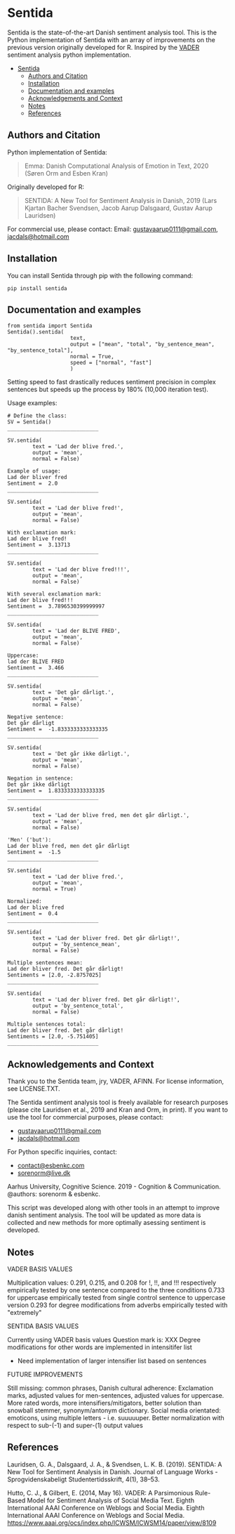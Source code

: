 # Sentida
Sentida is the state-of-the-art Danish sentiment analysis tool. This is the Python implementation of Sentida with an array of improvements on the previous version originally developed for R. Inspired by the [VADER](https://github.com/cjhutto/vaderSentiment) sentiment analysis python implementation.

- [Sentida](#sentida)
  - [Authors and Citation](#authors-and-citation)
  - [Installation](#installation)
  - [Documentation and examples](#documentation-and-examples)
  - [Acknowledgements and Context](#acknowledgements-and-context)
  - [Notes](#notes)
  - [References](#references)

## Authors and Citation
Python implementation of Sentida:
> Emma: Danish Computational Analysis of Emotion in Text, 2020
> (Søren Orm and Esben Kran)

Originally developed for R:
> SENTIDA: A New Tool for Sentiment Analysis in Danish, 2019
> (Lars Kjartan Bacher Svendsen, Jacob Aarup Dalsgaard, Gustav Aarup Lauridsen)

For commercial use, please contact:
Email: [gustavaarup0111@gmail.com](mailto:gustavaarup0111@gmail.com), [jacdals@hotmail.com](mailto:jacdals@hotmail.com)

## Installation
You can install Sentida through pip with the following command:
```
pip install sentida
```
## Documentation and examples

```
from sentida import Sentida
Sentida().sentida(
                    text,
                    output = ["mean", "total", "by_sentence_mean", "by_sentence_total"],
                    normal = True,
                    speed = ["normal", "fast"]
                    )
```

Setting speed to fast drastically reduces sentiment precision in complex sentences but speeds up the process by 180% (10,000 iteration test).

Usage examples:

```
# Define the class:
SV = Sentida()
_____________________________

SV.sentida(
        text = 'Lad der blive fred.',
        output = 'mean',
        normal = False)

Example of usage:
Lad der bliver fred
Sentiment =  2.0
_____________________________

SV.sentida(
        text = 'Lad der blive fred!',
        output = 'mean',
        normal = False)

With exclamation mark:
Lad der blive fred!
Sentiment =  3.13713
_____________________________

SV.sentida(
        text = 'Lad der blive fred!!!',
        output = 'mean',
        normal = False)

With several exclamation mark:
Lad der blive fred!!!
Sentiment =  3.7896530399999997
_____________________________

SV.sentida(
        text = 'Lad der BLIVE FRED',
        output = 'mean',
        normal = False)

Uppercase:
lad der BLIVE FRED
Sentiment =  3.466
_____________________________

SV.sentida(
        text = 'Det går dårligt.',
        output = 'mean',
        normal = False)

Negative sentence:
Det går dårligt
Sentiment =  -1.8333333333333335
_____________________________

SV.sentida(
        text = 'Det går ikke dårligt.',
        output = 'mean',
        normal = False)

Negation in sentence:
Det går ikke dårligt
Sentiment =  1.8333333333333335
_____________________________

SV.sentida(
        text = 'Lad der blive fred, men det går dårligt.',
        output = 'mean',
        normal = False)

'Men' ('but'):
Lad der blive fred, men det går dårligt
Sentiment =  -1.5
_____________________________

SV.sentida(
        text = 'Lad der blive fred.',
        output = 'mean',
        normal = True)

Normalized:
Lad der blive fred
Sentiment =  0.4
_____________________________

SV.sentida(
        text = 'Lad der bliver fred. Det går dårligt!',
        output = 'by_sentence_mean',
        normal = False)

Multiple sentences mean:
Lad der bliver fred. Det går dårligt!
Sentiments = [2.0, -2.8757025]
_____________________________

SV.sentida(
        text = 'Lad der bliver fred. Det går dårligt!',
        output = 'by_sentence_total',
        normal = False)

Multiple sentences total:
Lad der bliver fred. Det går dårligt!
Sentiments = [2.0, -5.751405]
_____________________________
```

## Acknowledgements and Context
Thank you to the Sentida team, jry, VADER, AFINN.
For license information, see LICENSE.TXT.

The Sentida sentiment analysis tool is freely available for
research purposes (please cite Lauridsen et al., 2019 and Kran and Orm, in print). If you want to use the tool for commercial purposes, please contact:
- gustavaarup0111@gmail.com
- jacdals@hotmail.com

For Python specific inquiries, contact:
- contact@esbenkc.com
- sorenorm@live.dk

Aarhus University, Cognitive Science.
2019 - Cognition & Communication.
@authors: sorenorm & esbenkc.

This script was developed along with other tools in an attempt to improve
danish sentiment analysis. The tool will be updated as more data is collected
and new methods for more optimally asessing sentiment is developed.

## Notes
VADER BASIS VALUES

Multiplication values:
    0.291, 0.215, and 0.208 for !, !!, and !!! respectively
        empirically tested by one sentence compared to the three conditions
    0.733 for uppercase
        empirically tested from single control sentence to uppercase version
    0.293 for degree modifications from adverbs
        empirically tested with "extremely"


SENTIDA BASIS VALUES

Currently using VADER basis values
Question mark is: XXX
Degree modifications for other words are implemented in intensitifer list
- Need implementation of larger intensifier list based on sentences

FUTURE IMPROVEMENTS

Still missing: common phrases, Danish cultural adherence: Exclamation marks, adjusted values for men-sentences, adjusted values for uppercase. More rated words, more intensifiers/mitigators, better solution than snowball stemmer, synonym/antonym dictionary.
Social media orientated: emoticons, using multiple letters - i.e. suuuuuper.
Better normalization with respect to sub-(-1) and super-(1) output values

## References
Lauridsen, G. A., Dalsgaard, J. A., & Svendsen, L. K. B. (2019). SENTIDA: A New Tool for Sentiment Analysis in Danish. Journal of Language Works - Sprogvidenskabeligt Studentertidsskrift, 4(1), 38–53.

Hutto, C. J., & Gilbert, E. (2014, May 16). VADER: A Parsimonious Rule-Based Model for Sentiment Analysis of Social Media Text. Eighth International AAAI Conference on Weblogs and Social Media. Eighth International AAAI Conference on Weblogs and Social Media. https://www.aaai.org/ocs/index.php/ICWSM/ICWSM14/paper/view/8109